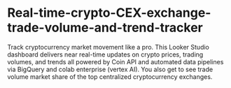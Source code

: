 # Real-time-crypto-CEX-exchange-trade-volume-and-trend-tracker
Track cryptocurrency market movement like a pro. This Looker Studio dashboard delivers near real-time updates on crypto prices, trading volumes, and trends all powered by Coin API and automated data pipelines via BigQuery and colab enterprise (vertex AI). You also get to see trade volume market share of the top centralized cryptocurrency exchanges.
